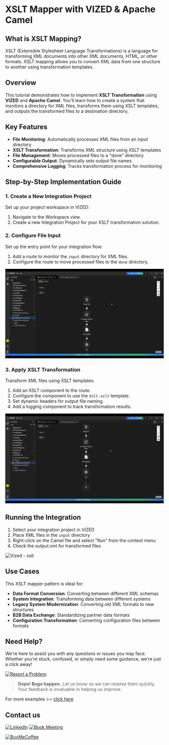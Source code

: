 # XSLT Mapper with VIZED & Apache Camel

## What is XSLT Mapping?

XSLT (Extensible Stylesheet Language Transformations) is a language for transforming XML documents into other XML documents, HTML, or other formats. XSLT mapping allows you to convert XML data from one structure to another using transformation templates.

## Overview

This tutorial demonstrates how to implement **XSLT Transformation** using **VIZED** and **Apache Camel**. You'll learn how to create a system that monitors a directory for XML files, transforms them using XSLT templates, and outputs the transformed files to a destination directory.

## Key Features

- **File Monitoring**: Automatically processes XML files from an input directory
- **XSLT Transformation**: Transforms XML structure using XSLT templates
- **File Management**: Moves processed files to a "done" directory
- **Configurable Output**: Dynamically sets output file names
- **Comprehensive Logging**: Tracks transformation process for monitoring

## Step-by-Step Implementation Guide

### 1. Create a New Integration Project

Set up your project workspace in VIZED:

1. Navigate to the Workspace view.
2. Create a new Integration Project for your XSLT transformation solution.

### 2. Configure File Input

Set up the entry point for your integration flow:

1. Add a route to monitor the `input` directory for XML files.
2. Configure the route to move processed files to the `done` directory.

![Vized - File](./assets/source.gif)

### 3. Apply XSLT Transformation

Transform XML files using XSLT templates:

1. Add an XSLT component to the route.
2. Configure the component to use the `Xslt.xslt` template.
3. Set dynamic headers for output file naming.
4. Add a logging component to track transformation results.

![Vized - xslt](./assets/xslt.gif)

## Running the Integration

1. Select your integration project in VIZED
2. Place XML files in the `input` directory
3. Right-click on the Camel file and select "Run" from the context menu
4. Check the output.xml for transformed files

![Vized - xslt](./assets/executing.gif)


## Use Cases

This XSLT mapper pattern is ideal for:

- **Data Format Conversion**: Converting between different XML schemas
- **System Integration**: Transforming data between different systems
- **Legacy System Modernization**: Converting old XML formats to new structures
- **B2B Data Exchange**: Standardizing partner data formats
- **Configuration Transformation**: Converting configuration files between formats

<!-- ## Customization Options

### Dynamic File Naming
Modify the header expression to use dynamic naming:

```yaml
expression:
  simple: "transformed-${date:now:yyyyMMdd-HHmmss}.xml"
```

### Multiple XSLT Templates
Use content-based routing to apply different templates:

```yaml
- choice:
    when:
      - simple: "${header.CamelFileName} contains 'customer'"
        steps:
          - to: "xslt:classpath:customer-transform.xslt"
      - simple: "${header.CamelFileName} contains 'order'"
        steps:
          - to: "xslt:classpath:order-transform.xslt"
``` -->


## Need Help?

We're here to assist you with any questions or issues you may face. Whether you're stuck, confused, or simply need some guidance, we're just a click away!

[![Report a Problem](https://img.shields.io/badge/Report%20a%20Problem-darkred?logo=openbugbounty)](https://github.com/vized-io/artifacts/issues/new/choose)

> **Oops! Bugs happen.** Let us know so we can resolve them quickly. Your feedback is invaluable in helping us improve.

For more examples >> [click here](/examples/README.md)

## Contact us

[![LinkedIn](https://img.shields.io/badge/LinkedIn-blue?logo=linkedin)](https://www.linkedin.com/company/vized-io/)
[![Book Meeting](https://img.shields.io/badge/Book%20a%20Meeting-purple?logo=calendar)](https://calendly.com/vidhyasagar-jeevendran/30min)

[<img src="https://github.com/user-attachments/assets/806d0fc0-0a00-4d63-81a3-8f2df15d5528" alt="BuyMeCoffee" width="150"/>](https://buymeacoffee.com/vidhyasagarj)